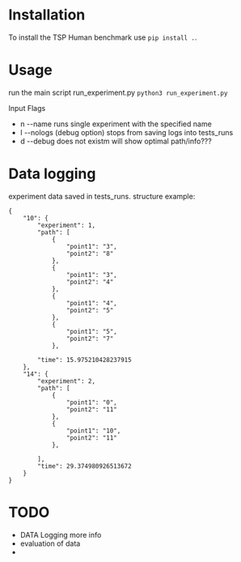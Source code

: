 # Installation

To install the TSP Human benchmark use `pip install .`.

# Usage
run the main script run_experiment.py
`python3 run_experiment.py`

Input Flags
- n --name runs single experiment with the specified name
- l --nologs (debug option) stops from saving logs into tests_runs
- d --debug does not existm will show optimal path/info???

# Data logging
experiment data saved in tests_runs.
structure example:
```
{
    "10": {
        "experiment": 1,
        "path": [
            {
                "point1": "3",
                "point2": "8"
            },
            {
                "point1": "3",
                "point2": "4"
            },
            {
                "point1": "4",
                "point2": "5"
            },
            {
                "point1": "5",
                "point2": "7"
            },

        "time": 15.975210428237915
    },
    "14": {
        "experiment": 2,
        "path": [
            {
                "point1": "0",
                "point2": "11"
            },
            {
                "point1": "10",
                "point2": "11"
            },

        ],
        "time": 29.374980926513672
    }
}

```

# TODO
 - DATA Logging more info
 - evaluation of data
 - 